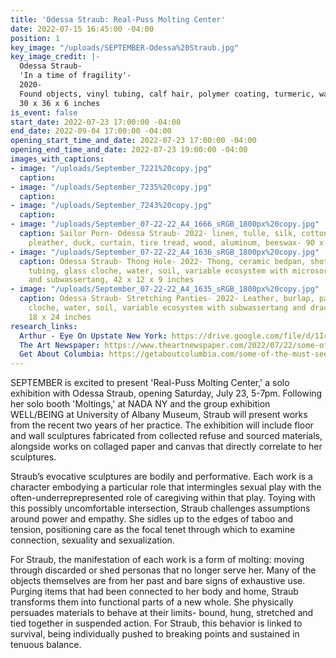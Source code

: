 ```yaml
---
title: 'Odessa Straub: Real-Puss Molting Center'
date: 2022-07-15 16:45:00 -04:00
position: 1
key_image: "/uploads/SEPTEMBER-Odessa%20Straub.jpg"
key_image_credit: |-
  Odessa Straub-
  'In a time of fragility'-
  2020-
  Found objects, vinyl tubing, calf hair, polymer coating, turmeric, water, soil, variable ecosystem with hornwort-
  30 x 36 x 6 inches
is_event: false
start_date: 2022-07-23 17:00:00 -04:00
end_date: 2022-09-04 17:00:00 -04:00
opening_start_time_and_date: 2022-07-23 17:00:00 -04:00
opening_end_time_and_date: 2022-07-23 19:00:00 -04:00
images_with_captions:
- image: "/uploads/September_7221%20copy.jpg"
  caption: 
- image: "/uploads/September_7235%20copy.jpg"
  caption: 
- image: "/uploads/September_7243%20copy.jpg"
  caption: 
- image: "/uploads/September_07-22-22_A4_1666_sRGB_1800px%20copy.jpg"
  caption: Sailor Porn- Odessa Straub- 2022- linen, tulle, silk, cotton, velvet, leather,
    pleather, duck, curtain, tire tread, wood, aluminum, beeswax- 90 x 119 1/4 inches
- image: "/uploads/September_07-22-22_A4_1636_sRGB_1800px%20copy.jpg"
  caption: Odessa Straub- Thong Hole- 2022- Thong, ceramic bedpan, shot glass, vinyl
    tubing, glass cloche, water, soil, variable ecosystem with microsorum pteropus
    and subwassertang, 42 x 12 x 9 inches
- image: "/uploads/September_07-22-22_A4_1635_sRGB_1800px%20copy.jpg"
  caption: Odessa Straub- Stretching Panties- 2022- Leather, burlap, panties, glass
    cloche, water, soil, variable ecosystem with subwassertang and dracaena- 40 x
    18 x 24 inches
research_links:
  Arthur - Eye On Upstate New York: https://drive.google.com/file/d/1IrTvxgDP5eK4Hh_gj-bsjcjsTipyDi9g/view
  The Art Newspaper: https://www.theartnewspaper.com/2022/07/22/some-of-the-must-see-exhibitions-during-upstate-art-weekend
  Get About Columbia: https://getaboutcolumbia.com/some-of-the-must-see-galleries-this-weekend-at-upstate-art-weekend-in-new-york/
---
```


SEPTEMBER is excited to present 'Real-Puss Molting Center,' a solo exhibition with Odessa Straub, opening Saturday, July 23, 5-7pm. Following her solo booth 'Moltings,' at NADA NY and the group exhibition WELL/BEING at University of Albany Museum, Straub will present works from the recent two years of her practice. The exhibition will include floor and wall sculptures fabricated from collected refuse and sourced materials, alongside works on collaged paper and canvas that directly correlate to her sculptures. 

Straub’s evocative sculptures are bodily and performative. Each work is a character embodying a particular role that intermingles sexual play with the often-underreprepresented role of caregiving within that play. Toying with this possibly uncomfortable intersection, Straub challenges assumptions around power and empathy. She sidles up to the edges of taboo and tension, positioning care as the focal tenet through which to examine connection, sexuality and sexualization.

For Straub, the manifestation of each work is a form of molting: moving through discarded or shed personas that no longer serve her. Many of the objects themselves are from her past and bare signs of exhaustive use. Purging items that had been connected to her body and home, Straub transforms them into functional parts of a new whole. She physically persuades materials to behave at their limits- bound, hung, stretched and tied together in suspended action. For Straub, this behavior is linked to survival, being individually pushed to breaking points and sustained in tenuous balance.
